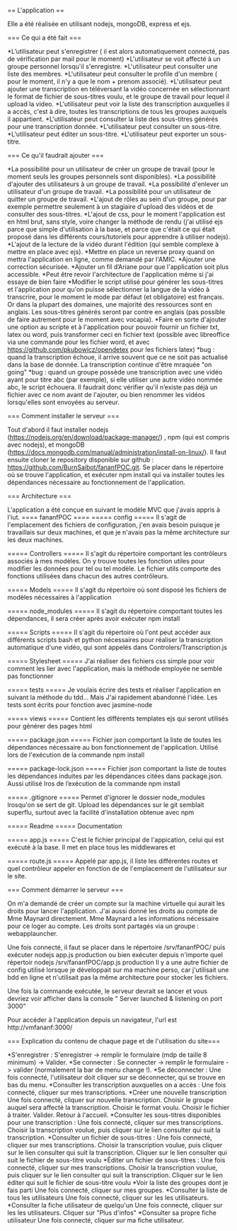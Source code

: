 == L'application ==

Elle a été réalisée en utilisant nodejs, mongoDB, express et ejs. 

=== Ce qui a été fait ===

*L’utilisateur peut s'enregistrer ( il est alors automatiquement connecté, pas de vérification par mail pour le moment)
*L'utilisateur se voit affecté à un groupe personnel lorsqu'il s'enregistre.
*L'utilisateur peut consulter une liste des membres.
*L'utilisateur peut consulter le profile d'un membre ( pour le moment, il n'y a que le nom + prenom associé).
*L'utilisateur peut ajouter une transcription en téléversant la vidéo concernée en sélectionnant le format de fichier de sous-titres voulu, et le groupe de travail pour lequel il upload la video.
*L'utilisateur peut voir la liste des transcription auxquelles il a accès, c'est à dire, toutes les transcriptions de tous les groupes auxquels il appartient.
*L'utilisateur peut consulter la liste des sous-titres générés pour une transcription donnée.
*L'utilisateur peut consulter un sous-titre.
*L'utilisateur peut éditer un sous-titre.
*L'utilisateur peut exporter un sous-titre.

=== Ce qu'il faudrait ajouter ===

*La possibilité pour un utilisateur de créer un groupe de travail (pour le moment seuls les groupes personnels sont disponibles).
*La possibilité d'ajouter des utilisateurs à un groupe de travail.
*La possibilité d'enlever un utilisateur d'un groupe de travail. 
*La possibilité pour un utilisateur de quitter un groupe de travail.
*L'ajout de rôles au sein d'un groupe, pour par exemple permettre seulement à un stagiaire d'upload des vidéos et de consulter des sous-titres.
*L'ajout de css, pour le moment l'application est en html brut, sans style, voire changer la méthode de rendu (j'ai utilisé ejs parce que simple d'utilisation à la base, et parce que c'était ce qui était proposé dans les différents cours/tutoriels pour apprendre à utiliser nodejs).
*L'ajout de la lecture de la vidéo durant l'édition (qui semble complexe à mettre en place avec ejs).
*Mettre en place un reverse proxy quand on mettra l'application en ligne, comme demandé par l'AMIC.
*Ajouter une correction sécurisée.
*Ajouter un fil d’Ariane pour que l'application soit plus accessible. 
*Peut être revoir l'architecture de l'application même si j'ai essaye de bien faire
*Modifier le script utilisé pour générer les sous-titres et l'application pour qu'on puisse sélectionner la langue de la vidéo à transcrire, pour le moment le mode par défaut (et obligatoire) est français. Or dans la plupart des domaines, une majorité des ressources sont en anglais. Les sous-titres générés seront par contre en anglais (pas possible de faire autrement pour le moment avec vocapia).
*Faire en sorte d'ajouter une option au scripte et à l'application pour pouvoir fournir un fichier txt, latex ou word, puis transformer ceci en fichier text (possible avec libreoffice via une commande pour les fichier word, et avec https://github.com/pkubowicz/opendetex pour les fichiers latex)
*bug : quand la transcription échoue, il arrive souvent que ce ne soit pas actualisé dans la base de donnée. La transcription continue d'être mraquée "on going"
*bug : quand un groupe possède une transcription avec une vidéo ayant pour titre abc (par exemple), si elle utiliser une autre vidéo nommée abc, le script échouera. Il faudrait donc vérifier qu'il n’existe pas déjà un fichier avec ce nom avant de l'ajouter, ou bien renommer les vidéos lorsqu'elles sont envoyées au serveur.

=== Comment installer le serveur ===

Tout d'abord il faut installer nodejs (https://nodejs.org/en/download/package-manager/) , npm (qui est compris avec nodejs), et mongoDB (https://docs.mongodb.com/manual/administration/install-on-linux/). Il faut ensuite cloner le repository disponible sur github : https://github.com/BurnSaibot/fananfPOC.git. Se placer dans le répertoire où se trouve l'application, et exécuter 
  npm install
qui va installer toutes les dépendances nécessaire au fonctionnement de l'application.

=== Architecture ===

L'application a été conçue en suivant le modèle MVC que j'avais appris à l'iut.
==== fananfPOC ====
===== config =====
Il s'agit de l'emplacement des fichiers de configuration, j'en avais besoin puisque je travaillais sur deux machines, et que je n'avais pas la même architecture sur les deux machines.

===== Controllers =====
Il s'agit du répertoire comportant les contrôleurs associés à mes modèles. On y trouve toutes les fonction utiles pour modifier les données pour tel ou tel modèle. Le fichier utils comporte des fonctions utilisées dans chacun des autres contrôleurs.

===== Models =====
Il s'agit du répertoire où sont disposé les fichiers de modèles nécessaires à l'application

===== node_modules =====
Il s'agit du répertoire comportant toutes les dépendances, il sera créer après avoir exécuter npm install

===== Scripts =====
Il s'agit du répertoire où l'ont peut accéder aux différents scripts bash et python nécessaires pour réaliser la transcription automatique d'une vidéo, qui sont appelés dans Controlers/Transcription.js 

===== Stylesheet =====
J'ai réaliser des fichiers css simple pour voir comment les lier avec l'application, mais la méthode employée ne semble pas fonctionner

===== tests =====
Je voulais écrire des tests et réaliser l'application en suivant la méthode du tdd... Mais J'ai rapidement abandonné l'idée. Les tests sont écrits pour fonction avec jasmine-node

===== views =====
Contient les différents templates ejs qui seront utilisés pour générer des pages html

===== package.json =====
Fichier json comportant la liste de toutes les dépendances nécessaire au bon fonctionnement de l'application. Utilisé lors de l'exécution de la commande npm install

===== package-lock.json =====
Fichier json comportant la liste de toutes les dépendances induites par les dépendances citées dans package.json. Aussi utilisé lros de l’exécution de la commande npm install

===== .gitignore =====
Permet d'ignorer le dossier node_modules lrosqu'on se sert de git. Upload les dépendances sur le git semblait superflu, surtout avec la facilité d'installation obtenue avec npm

===== Readme =====
Documentation

===== app.js =====
C'est le fichier principal de l'appication, celui qui est exécuté à la base. Il met en place tous les middlewares et 

===== route.js =====
Appelé par app.js, il liste les différentes routes et quel contrôleur appeler en fonction de de l'emplacement de l'utilisateur sur le site.

=== Comment démarrer le serveur ===

On m'a demandé de créer un compte sur la machine virtuelle qui aurait les droits pour lancer l'application. J'ai aussi donné les droits au compte de Mme Maynard directement. Mme Maynard a les informations nécessaire pour ce loger au compte. Les droits sont partagés via un groupe : webapplauncher.

Une fois connecté, il faut se placer dans le répertoire /srv/fananfPOC/ puis exécuter 
  nodejs app.js production
ou bien exécuter depuis n'importe quel répertoir
  nodejs /srv/fananfPOC/app.js production
Il y a une autre fichier de config utilisé lorsque je développait sur ma machine perso, car j'utilisait une bdd en ligne et n'utilisait pas la même architecture pour stocker les fichiers.

Une fois la commande exécutée, le serveur devrait se lancer et vous devriez voir afficher dans la console " Server launched & listening on port 3000"

Pour accéder à l'application depuis un navigateur, l'url est http://vmfananf:3000/

=== Explication du contenu de chaque page et de l'utilisation du site===

*S'enregistrer :
 S'enregistrer -> remplir le formulaire (mdp de taille 8 minimum) -> Valider.
*Se connecter : 
 Se connecter -> remplir le formulaire -> valider (normalement la bar de menu change !).
*Se déconnecter :
 Une fois connecté, l'utilisateur doit cliquer sur se déconnecter, qui se trouve en bas du menu.
*Consulter les transcription auxquelles on a accès :
 Une fois connecté, cliquer sur mes transcriptions.
*Créer une nouvelle transcription
 Une fois connecté, cliquer sur nouvelle transcription.
 Choisir le groupe auquel sera affecté la transcription.
 Choisir le format voulu.
 Choisir le fichier à traiter.
 Valider.
 Retour à l'accueil.
*Consulter les sous-titres disponibles pour une transcription :
 Une fois connecté, cliquer sur mes transcriptions.
 Choisir la transcription voulue, puis cliquer sur le lien consulter qui suit la transcription.
*Consulter un fichier de sous-titres : 
 Une fois connecté, cliquer sur mes transcriptions.
 Choisir la transcription voulue, puis cliquer sur le lien consulter qui suit la transcription.
 Cliquer sur le lien consulter qui suit le fichier de sous-titre voulu
*Éditer un fichier de sous-titres : 
 Une fois connecté, cliquer sur mes transcriptions.
 Choisir la transcription voulue, puis cliquer sur le lien consulter qui suit la transcription.
 Cliquer sur le lien éditer qui suit le fichier de sous-titre voulu
*Voir la liste des groupes dont je fais parti
 Une fois connecté, cliquer sur mes groupes.
*Consulter la liste de tous les utilisateurs
 Une fois connecté, cliquer sur les les utilisateurs.
*Consulter la fiche utilisateur de quelqu'un
 Une fois connecté, cliquer sur les les utilisateurs.
 Cliquer sur "Plus d'infos"
*Consulter sa propre fiche utilisateur
 Une fois connecté, cliquer sur ma fiche utilisateur.
